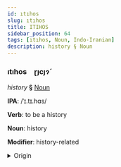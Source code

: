 ```yaml
---
id: ıtıhos
slug: ıtıhos
title: ITIHOS
sidebar_position: 64
tags: [ıtıhos, Noun, Indo-Iranian]
description: history § Noun
---
```


### ıtıhos&emsp;<span kind="abugida">ɽȷcȷɂ́</span>

*history* **§** [Noun](../../tags/Noun)

**IPA**: /ˈɪ.tɪ.hɑs/

**Verb**: to be a history

**Noun**: history

**Modifier**: history-related

<details>
    <summary>Origin</summary>
    Hindi इतिहास itihās [ɪ.t̪ɪ.ɦäːs]<br/>
    <em>Indo-Iranian Language Family</em>
</details>